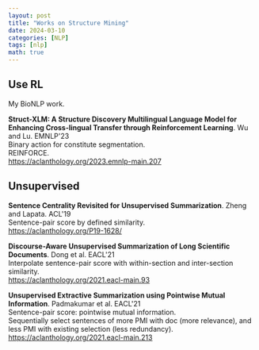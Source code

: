 ```yaml
---
layout: post
title: "Works on Structure Mining"
date: 2024-03-10
categories: [NLP]
tags: [nlp]
math: true
---
```


## Use RL

My BioNLP work.

**Struct-XLM: A Structure Discovery Multilingual Language Model for Enhancing Cross-lingual Transfer through Reinforcement Learning**. Wu and Lu. EMNLP'23\
Binary action for constitute segmentation.\
REINFORCE.\
<https://aclanthology.org/2023.emnlp-main.207>

## Unsupervised

**Sentence Centrality Revisited for Unsupervised Summarization**. Zheng and Lapata. ACL'19\
Sentence-pair score by defined similarity.\
<https://aclanthology.org/P19-1628/>

**Discourse-Aware Unsupervised Summarization of Long Scientific Documents**. Dong et al. EACL'21\
Interpolate sentence-pair score with within-section and inter-section similarity.\
<https://aclanthology.org/2021.eacl-main.93>

**Unsupervised Extractive Summarization using Pointwise Mutual Information**. Padmakumar et al. EACL'21\
Sentence-pair score: pointwise mutual information.\
Sequentially select sentences of more PMI with doc (more relevance), and less PMI with existing selection (less redundancy).\
<https://aclanthology.org/2021.eacl-main.213>
